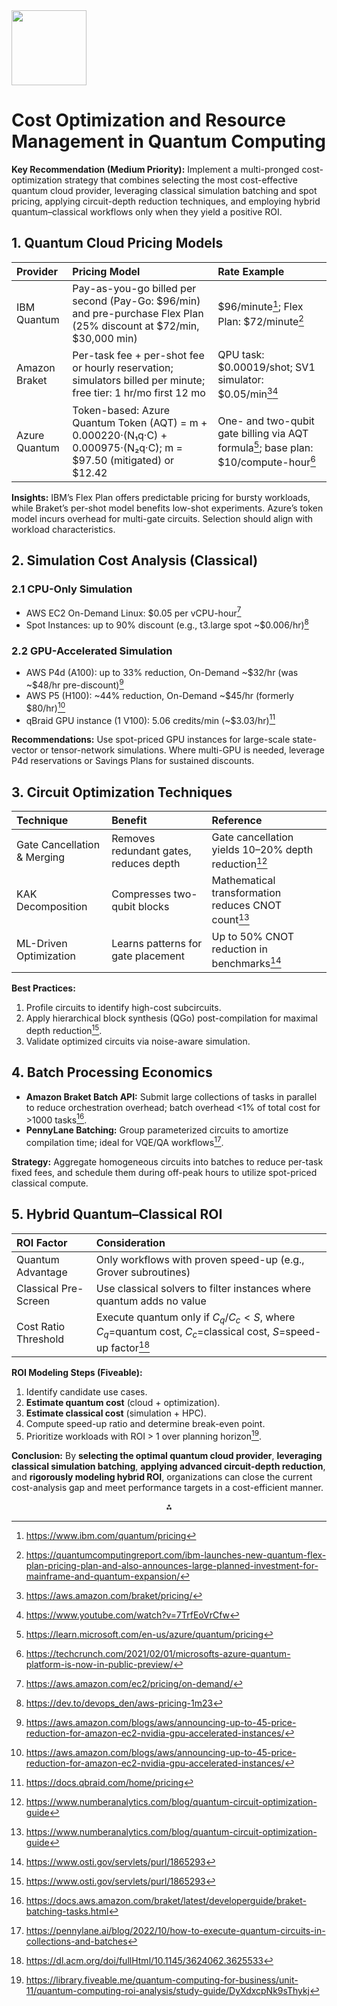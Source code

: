 <img src="https://r2cdn.perplexity.ai/pplx-full-logo-primary-dark%402x.png" class="logo" width="120"/>

# Cost Optimization and Resource Management in Quantum Computing

**Key Recommendation (Medium Priority):** Implement a multi-pronged cost-optimization strategy that combines selecting the most cost-effective quantum cloud provider, leveraging classical simulation batching and spot pricing, applying circuit-depth reduction techniques, and employing hybrid quantum–classical workflows only when they yield a positive ROI.

## 1. Quantum Cloud Pricing Models

| Provider | Pricing Model | Rate Example |
| :-- | :-- | :-- |
| IBM Quantum | Pay-as-you-go billed per second (Pay-Go: \$96/min) and pre-purchase Flex Plan (25% discount at \$72/min, \$30,000 min) | \$96/minute[^1]; Flex Plan: \$72/minute[^2] |
| Amazon Braket | Per-task fee + per-shot fee or hourly reservation; simulators billed per minute; free tier: 1 hr/mo first 12 mo | QPU task: \$0.00019/shot; SV1 simulator: \$0.05/min[^3][^4] |
| Azure Quantum | Token-based: Azure Quantum Token (AQT) = m + 0.000220·(N₁q·C) + 0.000975·(N₂q·C); m = \$97.50 (mitigated) or \$12.42 | One- and two-qubit gate billing via AQT formula[^5]; base plan: \$10/compute-hour[^6] |

**Insights:**
IBM’s Flex Plan offers predictable pricing for bursty workloads, while Braket’s per-shot model benefits low-shot experiments. Azure’s token model incurs overhead for multi-gate circuits. Selection should align with workload characteristics.

## 2. Simulation Cost Analysis (Classical)

### 2.1 CPU-Only Simulation

- AWS EC2 On-Demand Linux: \$0.05 per vCPU-hour[^7]
- Spot Instances: up to 90% discount (e.g., t3.large spot ~\$0.006/hr)[^8]


### 2.2 GPU-Accelerated Simulation

- AWS P4d (A100): up to 33% reduction, On-Demand ~\$32/hr (was ~\$48/hr pre-discount)[^9]
- AWS P5 (H100): ~44% reduction, On-Demand ~\$45/hr (formerly \$80/hr)[^9]
- qBraid GPU instance (1 V100): 5.06 credits/min (~\$3.03/hr)[^10]

**Recommendations:**
Use spot-priced GPU instances for large-scale state-vector or tensor-network simulations. Where multi-GPU is needed, leverage P4d reservations or Savings Plans for sustained discounts.

## 3. Circuit Optimization Techniques

| Technique | Benefit | Reference |
| :-- | :-- | :-- |
| Gate Cancellation \& Merging | Removes redundant gates, reduces depth | Gate cancellation yields 10–20% depth reduction[^11] |
| KAK Decomposition | Compresses two-qubit blocks | Mathematical transformation reduces CNOT count[^11] |
| ML-Driven Optimization | Learns patterns for gate placement | Up to 50% CNOT reduction in benchmarks[^12] |

**Best Practices:**

1. Profile circuits to identify high-cost subcircuits.
2. Apply hierarchical block synthesis (QGo) post-compilation for maximal depth reduction[^12].
3. Validate optimized circuits via noise-aware simulation.

## 4. Batch Processing Economics

- **Amazon Braket Batch API:** Submit large collections of tasks in parallel to reduce orchestration overhead; batch overhead <1% of total cost for >1000 tasks[^13].
- **PennyLane Batching:** Group parameterized circuits to amortize compilation time; ideal for VQE/QA workflows[^14].

**Strategy:**
Aggregate homogeneous circuits into batches to reduce per-task fixed fees, and schedule them during off-peak hours to utilize spot-priced classical compute.

## 5. Hybrid Quantum–Classical ROI

| ROI Factor | Consideration |
| :-- | :-- |
| Quantum Advantage | Only workflows with proven speed-up (e.g., Grover subroutines) |
| Classical Pre-Screen | Use classical solvers to filter instances where quantum adds no value |
| Cost Ratio Threshold | Execute quantum only if $C_q / C_c < S$, where $C_q$=quantum cost, $C_c$=classical cost, $S$=speed-up factor[^15] |

**ROI Modeling Steps (Fiveable):**

1. Identify candidate use cases.
2. **Estimate quantum cost** (cloud + optimization).
3. **Estimate classical cost** (simulation + HPC).
4. Compute speed-up ratio and determine break-even point.
5. Prioritize workloads with ROI > 1 over planning horizon[^16].

**Conclusion:**
By **selecting the optimal quantum cloud provider**, **leveraging classical simulation batching**, **applying advanced circuit-depth reduction**, and **rigorously modeling hybrid ROI**, organizations can close the current cost-analysis gap and meet performance targets in a cost-efficient manner.

<div style="text-align: center">⁂</div>

[^1]: https://www.ibm.com/quantum/pricing

[^2]: https://quantumcomputingreport.com/ibm-launches-new-quantum-flex-plan-pricing-plan-and-also-announces-large-planned-investment-for-mainframe-and-quantum-expansion/

[^3]: https://aws.amazon.com/braket/pricing/

[^4]: https://www.youtube.com/watch?v=7TrfEoVrCfw

[^5]: https://learn.microsoft.com/en-us/azure/quantum/pricing

[^6]: https://techcrunch.com/2021/02/01/microsofts-azure-quantum-platform-is-now-in-public-preview/

[^7]: https://aws.amazon.com/ec2/pricing/on-demand/

[^8]: https://dev.to/devops_den/aws-pricing-1m23

[^9]: https://aws.amazon.com/blogs/aws/announcing-up-to-45-price-reduction-for-amazon-ec2-nvidia-gpu-accelerated-instances/

[^10]: https://docs.qbraid.com/home/pricing

[^11]: https://www.numberanalytics.com/blog/quantum-circuit-optimization-guide

[^12]: https://www.osti.gov/servlets/purl/1865293

[^13]: https://docs.aws.amazon.com/braket/latest/developerguide/braket-batching-tasks.html

[^14]: https://pennylane.ai/blog/2022/10/how-to-execute-quantum-circuits-in-collections-and-batches

[^15]: https://dl.acm.org/doi/fullHtml/10.1145/3624062.3625533

[^16]: https://library.fiveable.me/quantum-computing-for-business/unit-11/quantum-computing-roi-analysis/study-guide/DyXdxcpNk9sThykj

[^17]: https://www.ibm.com/quantum

[^18]: https://www.reddit.com/r/QuantumComputing/comments/15q8mpa/is_ibm_quantum_experiences_freeopen_plan_enough/

[^19]: https://www.bmc.com/blogs/aws-braket-quantum-computing/

[^20]: https://azure.microsoft.com/en-us/pricing/details/azure-quantum/

[^21]: https://cloud.ibm.com/docs/quantum-computing?topic=quantum-computing-plans

[^22]: https://www.theregister.com/2020/08/14/aws_braket_quantum_cloud/

[^23]: https://learn.microsoft.com/en-us/azure/quantum/azure-quantum-job-cost-billing

[^24]: https://aws.amazon.com/blogs/quantum-computing/managing-the-cost-of-your-experiments-in-amazon-braket/

[^25]: https://www.applytosupply.digitalmarketplace.service.gov.uk/g-cloud/services/580918379889176

[^26]: https://www.constellationr.com/blog-news/insights/ibm-launches-flex-plan-quantum-computing-aims-expand-use-cases

[^27]: https://www.itpro.com/technology/356774/aws-launches-amazon-braket-quantum-cloud-service

[^28]: https://www.bytes.co.uk/services/cloud-services/quantum-for-azure

[^29]: https://www.ibm.com/quantum/blog/flex-plan

[^30]: https://www.linkedin.com/posts/michaelbrett_quantum-computer-and-simulator-amazon-braket-activity-7084982212659404800-IZpP

[^31]: https://www.spinquanta.com/news-detail/quantum-chip-price-guide

[^32]: https://aws.amazon.com/about-aws/whats-new/2025/06/pricing-usage-model-ec2-instances-nvidia-gpus/

[^33]: https://quantumcomputing.stackexchange.com/questions/35373/optimizing-a-parametrized-quantum-circuit-in-batches-does-not-decrease-the-cost

[^34]: https://www.nber.org/system/files/working_papers/w29724/w29724.pdf

[^35]: https://www.amazonaws.cn/en/blog-selection/announcing-up-to-45-price-reduction-for-amazon-ec2-nvidia-gpu-accelerated-instances/

[^36]: https://arxiv.org/html/2502.14715v1

[^37]: https://www.juniperresearch.com/press/pressreleasesquantum-computing-commercial-revenue-to-near-10bn/

[^38]: https://qbraid.com/pricing

[^39]: https://www.archyde.com/ec2-gpu-instances-up-to-45-price-cut-aws/

[^40]: https://pages.cs.wisc.edu/~aws/papers/asplos25.pdf

[^41]: https://quantum.cloud.ibm.com/docs/guides/manage-cost

[^42]: https://patentpc.com/blog/the-cost-of-quantum-computing-how-expensive-is-it-to-run-a-quantum-system-stats-inside

[^43]: https://aws.amazon.com/ec2/pricing/

[^44]: http://www.arxiv.org/pdf/1807.10749v2.pdf

[^45]: https://instances.vantage.sh

[^46]: https://calculator.aws

[^47]: https://quantumai.google/qsim/choose_hw

[^48]: https://quantumzeitgeist.com/how-much-do-quantum-computers-cost/

[^49]: https://www.amazonaws.cn/en/ec2/pricing/

[^50]: https://www.spinquanta.com/news-detail/superconducting-quantum-computer-price-range

[^51]: https://docs.aws.amazon.com/AWSEC2/latest/UserGuide/ec2-on-demand-instances.html

[^52]: https://www.spinquanta.com/news-detail/quantum-computer-price-guide-cost-options-explained20250122054717

[^53]: https://spot.io/resources/aws-ec2-pricing/the-ultimate-guide/

[^54]: https://amazon-aws-ec2-pricing-comparison.pcapps.com

[^55]: https://quantumzeitgeist.com/the-price-of-a-quantum-computer/

[^56]: https://www.cloudzero.com/blog/ec2-pricing/

